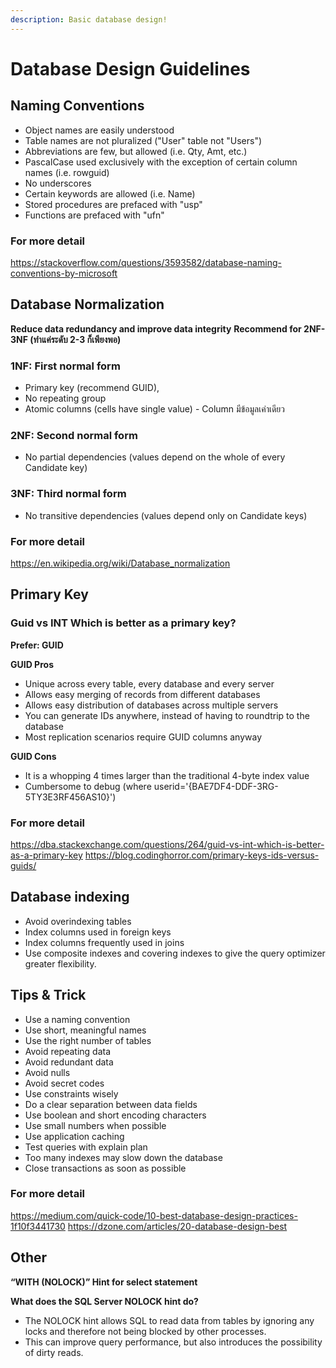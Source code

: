 ```yaml
---
description: Basic database design!
---
```


# Database Design Guidelines

## Naming Conventions

* Object names are easily understood
* Table names are not pluralized ("User" table not "Users")
* Abbreviations are few, but allowed (i.e. Qty, Amt, etc.)
* PascalCase used exclusively with the exception of certain column names (i.e. rowguid)
* No underscores
* Certain keywords are allowed (i.e. Name)
* Stored procedures are prefaced with "usp"
* Functions are prefaced with "ufn"

### For more detail 
https://stackoverflow.com/questions/3593582/database-naming-conventions-by-microsoft

## Database Normalization

**Reduce data redundancy and improve data integrity**
**Recommend for 2NF-3NF (ทำแค่ระดับ 2-3 ก็เพียงพอ)**

### 1NF: First normal form
* Primary key (recommend GUID), 
* No repeating group
* Atomic columns (cells have single value) - Column มีข้อมูลเค่าเดียว

### 2NF: Second normal form
* No partial dependencies (values depend on the whole of every Candidate key)

### 3NF: Third normal form
* No transitive dependencies (values depend only on Candidate keys)

### For more detail
https://en.wikipedia.org/wiki/Database_normalization

## Primary Key

### Guid vs INT Which is better as a primary key?

**Prefer: GUID** 

**GUID Pros**

* Unique across every table, every database and every server
* Allows easy merging of records from different databases
* Allows easy distribution of databases across multiple servers
* You can generate IDs anywhere, instead of having to roundtrip to the database
* Most replication scenarios require GUID columns anyway

**GUID Cons**
* It is a whopping 4 times larger than the traditional 4-byte index value
* Cumbersome to debug (where userid='{BAE7DF4-DDF-3RG-5TY3E3RF456AS10}')

### For more detail
https://dba.stackexchange.com/questions/264/guid-vs-int-which-is-better-as-a-primary-key
https://blog.codinghorror.com/primary-keys-ids-versus-guids/

## Database indexing

* Avoid overindexing tables
* Index columns used in foreign keys
* Index columns frequently used in joins
* Use composite indexes and covering indexes to give the query optimizer greater flexibility.

## Tips & Trick

* Use a naming convention
* Use short, meaningful names
* Use the right number of tables
* Avoid repeating data
* Avoid redundant data
* Avoid nulls
* Avoid secret codes
* Use constraints wisely
* Do a clear separation between data fields
* Use boolean and short encoding characters
* Use small numbers when possible
* Use application caching
* Test queries with explain plan
* Too many indexes may slow down the database
* Close transactions as soon as possible

### For more detail
https://medium.com/quick-code/10-best-database-design-practices-1f10f3441730
https://dzone.com/articles/20-database-design-best


## Other

**“WITH (NOLOCK)” Hint for select statement**

**What does the SQL Server NOLOCK hint do?**
* The NOLOCK hint allows SQL to read data from tables by ignoring any locks and therefore not being blocked by other processes.
* This can improve query performance, but also introduces the possibility of dirty reads.

